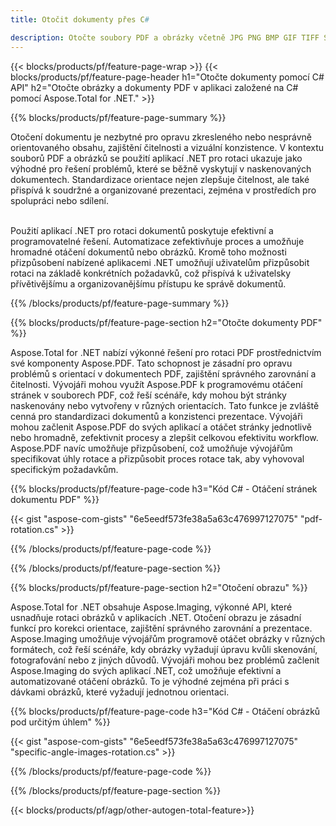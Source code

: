 ```yaml
---
title: Otočit dokumenty přes C# 

description: Otočte soubory PDF a obrázky včetně JPG PNG BMP GIF TIFF SVG prostřednictvím vaší aplikace C#.
---
```


{{< blocks/products/pf/feature-page-wrap >}}
{{< blocks/products/pf/feature-page-header h1="Otočte dokumenty pomocí C# API" h2="Otočte obrázky a dokumenty PDF v aplikaci založené na C# pomocí Aspose.Total for .NET." >}}

{{% blocks/products/pf/feature-page-summary %}}

Otočení dokumentu je nezbytné pro opravu zkresleného nebo nesprávně orientovaného obsahu, zajištění čitelnosti a vizuální konzistence. V kontextu souborů PDF a obrázků se použití aplikací .NET pro rotaci ukazuje jako výhodné pro řešení problémů, které se běžně vyskytují v naskenovaných dokumentech. Standardizace orientace nejen zlepšuje čitelnost, ale také přispívá k soudržné a organizované prezentaci, zejména v prostředích pro spolupráci nebo sdílení. <br /><br />

Použití aplikací .NET pro rotaci dokumentů poskytuje efektivní a programovatelné řešení. Automatizace zefektivňuje proces a umožňuje hromadné otáčení dokumentů nebo obrázků. Kromě toho možnosti přizpůsobení nabízené aplikacemi .NET umožňují uživatelům přizpůsobit rotaci na základě konkrétních požadavků, což přispívá k uživatelsky přívětivějšímu a organizovanějšímu přístupu ke správě dokumentů.

{{% /blocks/products/pf/feature-page-summary  %}}


{{% blocks/products/pf/feature-page-section  h2="Otočte dokumenty PDF" %}}

Aspose.Total for .NET nabízí výkonné řešení pro rotaci PDF prostřednictvím své komponenty Aspose.PDF. Tato schopnost je zásadní pro opravu problémů s orientací v dokumentech PDF, zajištění správného zarovnání a čitelnosti. Vývojáři mohou využít Aspose.PDF k programovému otáčení stránek v souborech PDF, což řeší scénáře, kdy mohou být stránky naskenovány nebo vytvořeny v různých orientacích. Tato funkce je zvláště cenná pro standardizaci dokumentů a konzistenci prezentace. Vývojáři mohou začlenit Aspose.PDF do svých aplikací a otáčet stránky jednotlivě nebo hromadně, zefektivnit procesy a zlepšit celkovou efektivitu workflow. Aspose.PDF navíc umožňuje přizpůsobení, což umožňuje vývojářům specifikovat úhly rotace a přizpůsobit proces rotace tak, aby vyhovoval specifickým požadavkům.

{{% blocks/products/pf/feature-page-code h3="Kód C# - Otáčení stránek dokumentu PDF" %}}

{{< gist "aspose-com-gists" "6e5eedf573fe38a5a63c476997127075" "pdf-rotation.cs" >}}

{{% /blocks/products/pf/feature-page-code  %}}

{{% /blocks/products/pf/feature-page-section %}}


{{% blocks/products/pf/feature-page-section  h2="Otočení obrazu" %}}

Aspose.Total for .NET obsahuje Aspose.Imaging, výkonné API, které usnadňuje rotaci obrázků v aplikacích .NET. Otočení obrazu je zásadní funkcí pro korekci orientace, zajištění správného zarovnání a prezentace. Aspose.Imaging umožňuje vývojářům programově otáčet obrázky v různých formátech, což řeší scénáře, kdy obrázky vyžadují úpravu kvůli skenování, fotografování nebo z jiných důvodů. Vývojáři mohou bez problémů začlenit Aspose.Imaging do svých aplikací .NET, což umožňuje efektivní a automatizované otáčení obrázků. To je výhodné zejména při práci s dávkami obrázků, které vyžadují jednotnou orientaci. 

{{% blocks/products/pf/feature-page-code h3="Kód C# - Otáčení obrázků pod určitým úhlem" %}}

{{< gist "aspose-com-gists" "6e5eedf573fe38a5a63c476997127075" "specific-angle-images-rotation.cs" >}}

{{% /blocks/products/pf/feature-page-code  %}}

{{% /blocks/products/pf/feature-page-section %}}

{{< blocks/products/pf/agp/other-autogen-total-feature>}}